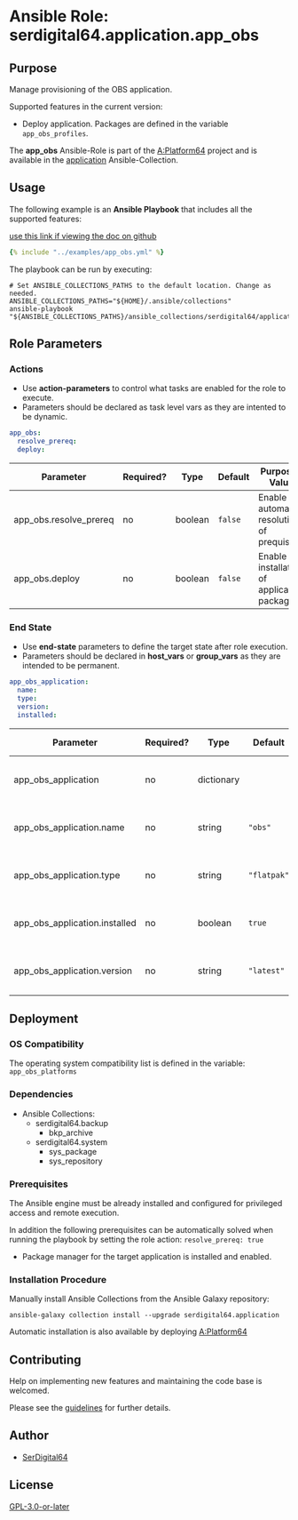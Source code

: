 # Ansible Role: serdigital64.application.app_obs

## Purpose

Manage provisioning of the OBS application.

Supported features in the current version:

- Deploy application. Packages are defined in the variable `app_obs_profiles`.

The **app_obs** Ansible-Role is part of the [A:Platform64](https://github.com/serdigital64/aplatform64) project and is available in the [application](https://aplatform64.readthedocs.io/en/latest/collections/application) Ansible-Collection.

## Usage

The following example is an **Ansible Playbook** that includes all the supported features:

[use this link if viewing the doc on github](https://github.com/aplatform64/application/blob/main/playbooks/app_obs.yml)

```yaml
{% include "../examples/app_obs.yml" %}
```

The playbook can be run by executing:

```shell
# Set ANSIBLE_COLLECTIONS_PATHS to the default location. Change as needed.
ANSIBLE_COLLECTIONS_PATHS="${HOME}/.ansible/collections"
ansible-playbook "${ANSIBLE_COLLECTIONS_PATHS}/ansible_collections/serdigital64/application/playbooks/app_obs.yml"
```

## Role Parameters

### Actions

- Use **action-parameters** to control what tasks are enabled for the role to execute.
- Parameters should be declared as task level vars as they are intented to be dynamic.

```yaml
app_obs:
  resolve_prereq:
  deploy:
```

| Parameter              | Required? | Type    | Default | Purpose / Value                             |
| ---------------------- | --------- | ------- | ------- | ------------------------------------------- |
| app_obs.resolve_prereq | no        | boolean | `false` | Enable automatic resolution of prequisites  |
| app_obs.deploy         | no        | boolean | `false` | Enable installation of application packages |

### End State

- Use **end-state** parameters to define the target state after role execution.
- Parameters should be declared in **host_vars** or **group_vars** as they are intended to be permanent.

```yaml
app_obs_application:
  name:
  type:
  version:
  installed:
```

| Parameter                     | Required? | Type       | Default     | Purpose / Value                    |
| ----------------------------- | --------- | ---------- | ----------- | ---------------------------------- |
| app_obs_application           | no        | dictionary |             | Set application package end state  |
| app_obs_application.name      | no        | string     | `"obs"`     | Select application package name    |
| app_obs_application.type      | no        | string     | `"flatpak"` | Select application package type    |
| app_obs_application.installed | no        | boolean    | `true`      | Set application package end state  |
| app_obs_application.version   | no        | string     | `"latest"`  | Select application package version |

## Deployment

### OS Compatibility

The operating system compatibility list is defined in the variable: `app_obs_platforms`

### Dependencies

- Ansible Collections:
  - serdigital64.backup
    - bkp_archive
  - serdigital64.system
    - sys_package
    - sys_repository

### Prerequisites

The Ansible engine must be already installed and configured for privileged access and remote execution.

In addition the following prerequisites can be automatically solved when running the playbook by setting the role action: `resolve_prereq: true`

- Package manager for the target application is installed and enabled.

### Installation Procedure

Manually install Ansible Collections from the Ansible Galaxy repository:

```shell
ansible-galaxy collection install --upgrade serdigital64.application
```

Automatic installation is also available by deploying [A:Platform64](https://aplatform64.readthedocs.io/en/latest/#deployment)

## Contributing

Help on implementing new features and maintaining the code base is welcomed.

Please see the [guidelines](https://aplatform64.readthedocs.io/en/latest/contributing/CONTRIBUTING) for further details.

## Author

- [SerDigital64](https://serdigital64.github.io/)

## License

[GPL-3.0-or-later](https://www.gnu.org/licenses/gpl-3.0.txt)
